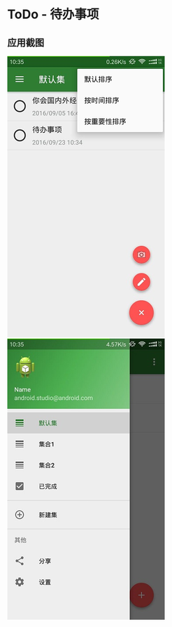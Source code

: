# ToDo - 待办事项

## 应用截图
![](https://github.com/Joker-Runner/ToDo/blob/master/resourse/main.jpg)  ![](https://github.com/Joker-Runner/ToDo/blob/master/resourse/menu.jpg)